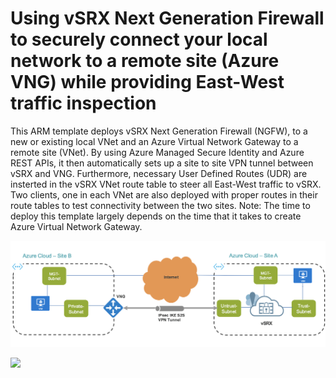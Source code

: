 # Using vSRX Next Generation Firewall to securely connect your local network to a remote site (Azure VNG) while providing East-West traffic inspection

This ARM template deploys vSRX Next Generation Firewall (NGFW), to a new or existing local VNet and an Azure Virtual Network Gateway to a remote site (VNet). By using Azure Managed Secure Identity and Azure REST APIs, it then automatically sets up a site to site VPN tunnel between vSRX and VNG. Furthermore, necessary User Defined Routes (UDR) are insterted in the vSRX VNet route table to steer all East-West traffic to vSRX. Two clients, one in each VNet are also deployed with proper routes in their route tables to test connectivity between the two sites. 
Note: The time to deploy this template largely depends on the time that it takes to create Azure Virtual Network Gateway.


![Topology](auto-vpn.png)

<a href="https://portal.azure.com/#create/Microsoft.Template/uri/https%3A%2F%2Fraw.githubusercontent.com%2FJuniper%2FvSRX-Azure%2Fmaster%2Fdeploy-vpn-gateway-to-azure%2Fazuredeploy.json" target="_blank">
    <img src="http://azuredeploy.net/deploybutton.png"/>
</a>
